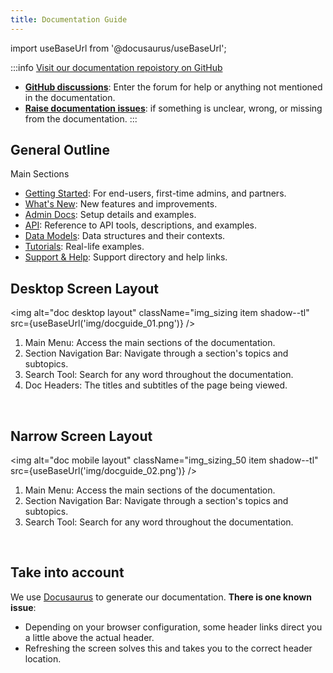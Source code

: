```yaml
---
title: Documentation Guide
--- 
```


import useBaseUrl from '@docusaurus/useBaseUrl'; 

:::info [Visit our documentation repoistory on GitHub](https://github.com/Cotalker/documentation)
- [**GitHub discussions**](https://github.com/Cotalker/documentation/discussions): Enter the forum for help or anything not mentioned in the documentation.
- [**Raise documentation issues**](https://github.com/Cotalker/documentation/issues): if something is unclear, wrong, or missing from the documentation.
:::

## General Outline

<span className="hero__subtitle">Main Sections</span>

- [Getting Started](/docs/getting_started/intro_overview): For end-users, first-time admins, and partners.
- [What's New](/blog): New features and improvements.
- [Admin Docs](/docs/documentation/documentation_overview): Setup details and examples.
- [API](/docs/documentation/api/overview_api): Reference to API tools, descriptions, and examples.
- [Data Models](/docs/documentation/models/overview_model): Data structures and their contexts.
- [Tutorials](/docs/tutorials/tutorial_overview): Real-life examples.
- [Support & Help](/docs/support/support_overview): Support directory and help links.


<div className="alert alert--secondary">

## Desktop Screen Layout

<img alt="doc desktop layout" className="img_sizing item shadow--tl" src={useBaseUrl('img/docguide_01.png')} />
<br/>

1. Main Menu: Access the main sections of the documentation.
2. Section Navigation Bar: Navigate through a section's topics and subtopics.
3. Search Tool: Search for any word throughout the documentation.
4. Doc Headers: The titles and subtitles of the page being viewed.

</div>
<br/>

<div className="alert alert--secondary">

## Narrow Screen Layout
<img alt="doc mobile layout" className="img_sizing_50 item shadow--tl" src={useBaseUrl('img/docguide_02.png')} />

1. Main Menu: Access the main sections of the documentation.
2. Section Navigation Bar: Navigate through a section's topics and subtopics.
3. Search Tool: Search for any word throughout the documentation.

</div>
<br/>

<div className="alert alert--warning">

## Take into account

We use [Docusaurus](https://docusaurus.io/) to generate our documentation. **There is one known issue**:
- Depending on your browser configuration, some header links direct you a little above the actual header.
- Refreshing the screen solves this and takes you to the correct header location.

</div>